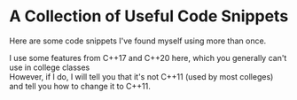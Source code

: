 # A Collection of Useful Code Snippets
Here are some code snippets I've found myself using more than once. <br />

I use some features from C++17 and C++20 here, which you generally can't use in college classes <br />
However, if I do, I will tell you that it's not C++11 (used by most colleges) and tell you how to change it to C++11.

